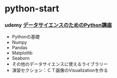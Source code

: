 # python-start

### udemy [データサイエンスのためのPython講座](https://www.udemy.com/course/ds_for_python/)

- Pythonの基礎
- Numpy
- Pandas 
- Matplotlib
- Seaborn
- その他のデータサイエンスに使えるライブラリー
- 演習セクション：ＣＴ画像のVisuallzationを作る
